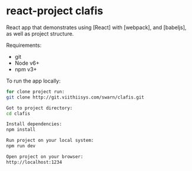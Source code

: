 # react-project clafis

React app that demonstrates using [React] with [webpack], and [babeljs], as well as project structure.

Requirements:
- git
- Node v6+
- npm v3+

To run the app locally:

```bash
for clone project run:
git clone http://git.viithiisys.com/swarn/clafis.git

Got to project directory:
cd clafis

Install dependencies:
npm install 

Run project on your local system:
npm run dev

Open project on your browser: 
http://localhost:1234
```
